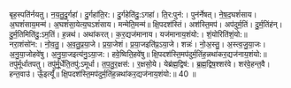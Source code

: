 

  
बृह॒स्पति॑र्नयतु। न॒य॒तु॒दु॒र्गहा॑। दु॒र्गहा॑ति॒र:। दु॒र्गहेति॑दु॒:ऽगहा॑। ति॒र:पुन॑:। पुन॑र्नेषत्। ने॒ष॒द॒घशं॑साय। अ॒घशं॑साय॒मन्म॑। अ॒घशं॑सा॒येत्य॒घऽशं॑साय। मन्मेति॒मन्म॑॥ क्षि॒पदश॑स्तिं। अश॑स्ति॒मप॑। अप॑दुर्म॒तिं। दु॒र्म॒तिंह॑न्। दु॒र्म॒तिमिति॑दु॒:ऽम॒तिं। ह॒न्नथ॑। अथा॑करत्। क॒र॒द्यज॑मानाय। यज॑मानाय॒शंयो:। शं॒योरिति॑शं॒यो:॥  
नरा॒शंसो॑न:। नो॒व॒तु॒। अ॒व॒तु॒प्र॒या॒जे। प्र॒या॒जेशं। प्र॒या॒जइति॑प्र॒ऽया॒जे। शन्नः॑। नो॒अ॒स्तु॒। अ॒स्त्व॒जु॒या॒जः। अ॒नु॒या॒जोहवे॑षु। अ॒नु॒या॒जइत्य॑नु॒ऽया॒ज:। हवे॒ष्विति॒हवे॑षु॥ क्षि॒पदश॑स्ति॒मप॑दुर्म॒तिंह॒न्नथा॑कर॒द्यज॑नाय॒शंयो:॥  
तपु॑र्मूर्धातपतु। तपु॑र्मू॒र्धेति॒तपु॑:ऽमूर्धा। त॒प॒तु॒र॒क्षस॑:। र॒क्षसो॒ये। येब्र॑ह्म॒द्विष॑:। ब्र॒ह्म॒द्विष॒श्शर॑वे। शर॑वे॒हन्त॒वै। हन्त॒वाउ॑। ऊँ॒इत्यूँ॑॥ क्षि॒पदश॑स्ति॒मप॑दुर्म॒तिंह॒न्नथा॑कर॒द्यज॑नाय॒शंयो:॥ 40 ॥  
